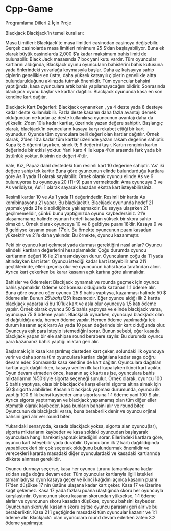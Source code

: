 # Cpp-Game
Programlama Dilleri 2 İçin Proje

Blackjack 
Blackjack’in temel kuralları:

Masa Limitleri:
Blackjack’te masa limitleri casinodan casinoya değişebilir. Gerçek casinolarda masa limitleri minimum 25 $’dan başlayabiliyor. Buna ek olarak büyük casinolarda 2,000 $’a kadar maksimum bahis limiti de bulunabilir. Black Jack masasında 7 box yani kutu vardır. Tüm oyuncular kartlarını aldığında, Blackjack oyunu oyuncuların bahislerini bahis kutusuna yada önlerindeki yuvarlağa koymasıyla başlar. Daha az katsayıya sahip çiplerin genellikle en üstte, daha yüksek katsayılı çiplerin genellikle altta bulundurulduğunu aklınızda tutmak önemlidir. Tüm oyuncular bahsini yaptığında, kasa oyunculara artık bahis yapılamayacağını bildirir. Sonrasında blackjack oyunu başlar ve kartlar dağıtılır. Blackjack oyununda kasa en son kendine kart dağıtır.

Blackjack Kart Değerleri:
Blackjack oynanırken , ya 4 deste yada 8 desteye kadar deste kullanılabilir. Fazla deste kasanın daha fazla avantajı demek olduğundan ne kadar az deste kullanılırsa oyuncunun avantajı daha da yükselir. 2’den 10’a kadar kartlar, üzerinde yazan değere sahiptir. Başlangıç olarak, blackjack’in oyuncuların kasaya karşı rekabet ettiği bir kart oyunudur. Oyunda tüm oyunculara belli değeri olan kartlar dağıtılır. Örnek olarak, 2’den 10’a kadar tüm kartlar üzerinde yazan rakam değerine sahiptir. Kupa 5; 5 dğerini taşırken, sinek 9; 9 değerini taşır. Kartın renginin kartın değerinde bir etkisi yoktur. Yani karo 4 ile kupa 4’ün arasında fark yada bir üstünlük yoktur, ikisinin de değeri 4’tür. 

Vale, Kız, Papaz dahil destedeki tüm resimli kart 10 değerine sahiptir. ‘As’ iki değere sahip tek karttır Buna göre oyuncunun elinde bulundurduğu kartlara göre As 1 yada 11 olarak sayılabilir. Örnek olarak oyuncu elinde As ve 9 bulunuyorsa bu oyuncuya 20 (11+9) puan vermektedir. Ama oyuncuya 3 ve As verildiyse, As'ı 1 olarak sayarak kasadan ekstra kart isteyebilirsiniz.

Resimli kartlar 10 ve As 1 yada 11 değerindedir. Resimli bir kartla As komibinasyonu 21 yapar. Bu blackjacktir. Blackjack oyununda hedef 21 yapmak yada 21’e olabildiğince yaklaşmakdır. Bu sayıya ulaşırken 21 geçilmemelidir, çünkü bunu yaptığınızda oyunu kaybedersiniz. 21’e ulaşamamanız halinde oyunun hedefi kasadan yüksek bir skora sahip olmakdır. Örnek olarak oyuncuya 10 ve 8 geldiyse puanı 18’dir. Kasaya 9 ve 8 geldiyse kasanın puanı 17’dir. Bu örnekte oyuncunun puanı kasadan yüksektir ve 21’e daha yakındır. Bu örnekte, oyuncu kazanmıştır.


Peki bir oyuncu kart çekmesi yada durması gerektiğini nasıl anlar? 
Oyuncu elindeki kartların değerlerini hesaplamalıdır. Çoğu durumda oyuncu kartlarının değeri 16 ile 21 arasındayken durur. Oyuncuların çoğu da 11 yada altındayken kart ister. Oyuncu istediği kadar kart isteyebilir ama 21’i geçtiklerinde, elleri geçmiş olur ve oyuncunun bahsi kasa tarafından alınır. Ayrıca kart çekerken bu karar kasanın açık kartına göre alınmalıdır.

Bahisler ve Ödemeler:
Blackjack oynamak ve rounda geçmek için oyuncu bahis yapmalıdır. Ödeme söz konusu olduğunda kazanan 1:1 ödeme alır. Buna göre oyuncu eğer oyuncu 25 $ bahis yaptıysa, kazanması halinde 50 $ ödeme alır. Bunun 25$’ı bahsi 25$’ı kazanıcıdır. Eğer oyuncu aldığı ilk 2 kartta blackjack yaparsa ki bu 10’luk kart ve asla olur oyuncuya 1,5 katı ödeme yapılır. Örnek olarak oyuncu 50 $ bahis yaptıysa ve elinde blackjack varsa, oyuncuya 75 $ ödeme yapılır. Blackjack oynarken, oyuncuya blackjack olan el dağıtıldığı anda, hemen ödeme yapılır. Hemen ödeme yapılmadığı tek durum kasanın açık kartı As yada 10 puan değerinde bir kart olduğunda olur. Oyuncuya eşit para isteyip istemediğini sorar. Bunun sebebi, eğer kasada blackjack yapan bir ele sahipse round berabere sayılır. Bu durumda oyuncu para kazanamz bahis yaptığı miktarı geri alır.

Başlamak için kasa karıştırılmış desteden kart çeker, solundaki ilk oyuncuya verir ve daha sonra tüm oyunculara kartları dağıtılana kadar saga doğru devam eder. Sonrasında kasa kendine de kart dağıtır. Oyunculara dağıtılan kartlar açık dağıtılırken, kasaya verilen ilk kart kapalıyken ikinci kart açıktır. Oyun devam etmeden önce, kasanın açık kartı as ise, oyunculara bahis miktarlarının %50’siyle sigorta seçeneği sunulur. Örnek olarak, oyuncu 100 $ bahis yaptıysa, olası bir blackjack'e karşı ellerini sigorta altına almak için 50 $ sigorta alabilirler. Kasanın blackjack yapması durumunda, oyuncu ilk yaptığı 100 $ lık bahsi kaybeder ama sigortasına 1:1 ödeme yani 100 $ alır. Ayrıca sigorta yaptırmayan ve blackjack yapamamış olan tüm diğer eller otomatik olarak kaybeder, kasa bunların bahsini alır ve round biter. Oyuncunun da blackjacki varsa, buna beraberlik denir ve oyuncu orjinal bahsini geri alır ver round biter.

Yukarıdaki senaryoda, kasada blackjack yoksa, sigorta alan oyuncu(lar), sigorta miktarlarını kaybeder ve kasa soldaki oyuncudan başlayarak oyunculara hangi hareketi yapmak istediğini sorar. Ellerindeki kartlara göre, oyuncu kart isteyebilir yada durabilir. Oyuncuların ilk 2 kartı dağıtıldığında yapabilecekleri bir çok seçenek olduğunu bulundurmak önemlidir ve verecekleri kararda masadaki diğer oyunculardaki ve kasadaki kartlarında dikkate alınması gereklidir.

Oyuncu durmayı seçerse, kasa her oyuncu turunu tamamlayana kadar soldan sağa doğru devam eder. Tüm oyuncular kartlarıyla ilgili istekleri tamamladıysa oyun kasaya geçer ve ikinci kağıdını açınca kasanın puanı 17’den düşükse 17 nin üstüne ulaşana kadar kart çeker. Kasa 17 ve üzerine kağıt çekemez. Kasa 17 yada fazlası puana ulaştığında skoru her oyuncuyla karşılaştırılır. Oyuncunun skoru kasanın skorundan yüksekse, 1:1 ödeme alırlar ve oyuncunun skoru kasadan düşükse, oyuncu bahsini kaybeder. Oyuncunun skoruyla kasanın skoru eşitse oyuncu parasını geri alır ve bu beraberliktir. Kasa 21’i geçtiğinde masadaki tüm oyuncular kazanır ve 1:1 ödeme alır. Blackjack'i olan oyunculara round devam ederken zaten 3:2 ödeme yapılmıştır.
